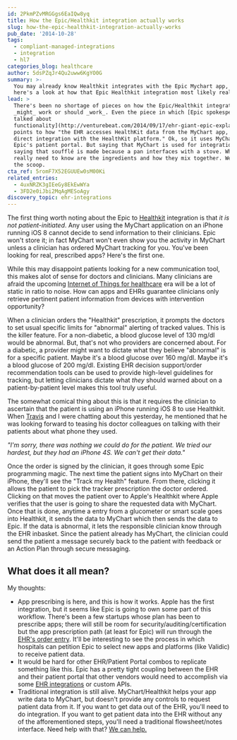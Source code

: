 ```yaml
---
id: 2PkmPZvMRGGgs6EaIQw8yq
title: How the Epic/Healthkit integration actually works
slug: how-the-epic-healthkit-integration-actually-works
pub_date: '2014-10-28'
tags:
  - compliant-managed-integrations
  - integration
  - hl7
categories_blog: healthcare
author: 5dsPZqJr4Qu2uww6KgYO0G
summary: >-
  You may already know Healthkit integrates with the Epic Mychart app, but
  here's a look at how that Epic Healthkit integration most likely really works.
lead: >
  There's been no shortage of pieces on how the Epic/Healthkit integration
  _might_ work or should _work_. Even the piece in which [Epic spokespersons
  talked about
  functionality](http://venturebeat.com/2014/09/17/ehr-giant-epic-explains-how-it-will-bring-apple-healthkit-data-to-doctors/)
  points to how "the EHR accesses HealthKit data from the MyChart app, not via a
  direct integration with the HealthKit platform." Ok, so it uses MyChart,
  Epic's patient portal. But saying that MyChart is used for integration is like
  saying that soufflé is made because a pan interfaces with a stove. What you
  really need to know are the ingredients and how they mix together. We've got
  the scoop.
cta_ref: 5romF7X52EGUUEw0sM00Ki
related_entries:
  - 4uxNRZK3gIEeGy8EkEwWYa
  - 3FD2e0iJbi2MqAgMESoAgy
discovery_topic: ehr-integrations
---
```

The first thing worth noting about the Epic to [Healthkit](https://datica.com/blog/what-does-healthkit-mean-for-healthcare/) integration is that *it is not patient-initiated*. Any user using the MyChart application on an iPhone running iOS 8 cannot decide to send information to their clinicians. Epic won't store it; in fact MyChart won't even show you the activity in MyChart unless a clinician has ordered MyChart tracking for you. You've been looking for real, prescribed apps? Here's the first one.

While this may disappoint patients looking for a new communication tool, this makes alot of sense for doctors and clinicians. Many clinicians are afraid the upcoming [Internet of Things for healthcare](https://datica.com/blog/connected-health-today-and-in-the-future/) era will be a lot of static in ratio to noise. How can apps and EHRs guarantee clinicians only retrieve pertinent patient information from devices with intervention opportunity?

When a clinician orders the "Healthkit" prescription, it prompts the doctors to set usual specific limits for "abnormal" alerting of tracked values. This is the killer feature. For a non-diabetic, a blood glucose level of 130 mg/dl would be abnormal. But, that's not who providers are concerned about. For a diabetic, a provider might want to dictate what they believe "abnormal" is for a specific patient. Maybe it's a blood glucose over 160 mg/dl. Maybe it's a blood glucose of 200 mg/dl. Existing EHR decision support/order recommendation tools can be used to provide high-level guidelines for tracking, but letting clinicians dictate what _they_ should warned about on a patient-by-patient level makes this tool truly useful.

The somewhat comical thing about this is that it requires the clinician to ascertain that the patient is using an iPhone running iOS 8 to use Healthkit. When [Travis](https://datica.com/about/travis/) and I were chatting about this yesterday, he mentioned that he was looking forward to teasing his doctor colleagues on talking with their patients about what phone they used.

_"I'm sorry, there was nothing we could do for the patient. We tried our hardest, but they had an iPhone 4S. We can't get their data."_

Once the order is signed by the clinician, it goes through some Epic programming magic. The next time the patient signs into MyChart on their iPhone, they'll see the "Track my Health" feature. From there, clicking it allows the patient to pick the tracker prescription the doctor ordered. Clicking on that moves the patient over to Apple's Healthkit where Apple verifies that the user is going to share the requested data with MyChart. Once that is done, anytime a entry from a glucometer or smart scale goes into Healthkit, it sends the data to MyChart which then sends the data to Epic. If the data is abnormal, it lets the responsible clinician know through the EHR inbasket. Since the patient already has MyChart, the clinician could send the patient a message securely back to the patient with feedback or an Action Plan through secure messaging.

## What does it all mean?

My thoughts:

- App prescribing is here, and this is how it works. Apple has the first integration, but it seems like Epic is going to own some part of this workflow. There's been a few startups whose plan has been to prescribe apps; there will still be room for security/auditing/certification but the app prescription path (at least for Epic) will run through the [EHR's order entry](https://datica.com/academy/hl7-203-the-hl7-orm-order-entry-message/). It'll be interesting to see the process in which hospitals can petition Epic to select new apps and platforms (like Validic) to receive patient data.
- It would be hard for other EHR/Patient Portal combos to replicate something like this. Epic has a pretty tight coupling between the EHR and their patient portal that other vendors would need to accomplish via some [EHR integrations](https://datica.com/discover/ehr-integrations/) or custom APIs.
- Traditional integration is still alive. MyChart/Healthkit helps your app write data to MyChart, but doesn't provide any controls to request patient data from it. If you want to get data out of the EHR, you'll need to do integration. If you want to get patient data into the EHR without any of the afforementioned steps, you'll need a traditional flowsheet/notes interface. Need help with that? [We can help.](https://datica.com/managed-integration/)

  